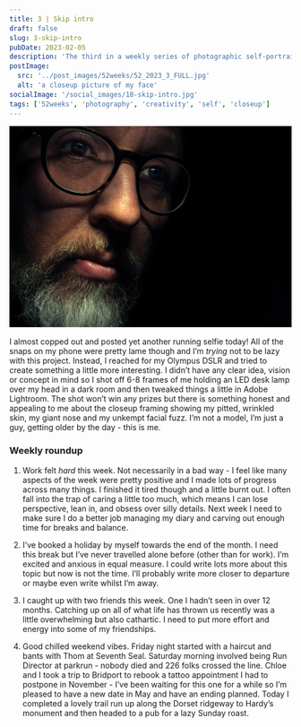 ```yaml
---
title: 3 | Skip intro
draft: false
slug: 3-skip-intro
pubDate: 2023-02-05
description: 'The third in a weekly series of photographic self-portraits of Stuart Mackenzie.'
postImage:
  src: '../post_images/52weeks/52_2023_3_FULL.jpg'
  alt: 'a closeup picture of my face'
socialImage: '/social_images/18-skip-intro.jpg'
tags: ['52weeks', 'photography', 'creativity', 'self', 'closeup']
---
```


![My grumpy, pitted, wrinkled face illunminated in a dark frame by a desk lamp](../post_images/52weeks/52_2023_3_FULL.jpg)

I almost copped out and posted yet another running selfie today! All of the snaps on my phone were pretty lame though and I’m _trying_ not to be lazy with this project. Instead, I reached for my Olympus DSLR and tried to create something a little more interesting. I didn’t have any clear idea, vision or concept in mind so I shot off 6-8 frames of me holding an LED desk lamp over my head in a dark room and then tweaked things a little in Adobe Lightroom. The shot won’t win any prizes but there is something honest and appealing to me about the closeup framing showing my pitted, wrinkled skin, my giant nose and my unkempt facial fuzz. I’m not a model, I’m just a guy, getting older by the day - this is me.

### Weekly roundup

1. Work felt _hard_ this week. Not necessarily in a bad way - I feel like many aspects of the week were pretty positive and I made lots of progress across many things. I finished it tired though and a little burnt out. I often fall into the trap of caring a little too much, which means I can lose perspective, lean in, and obsess over silly details. Next week I need to make sure I do a better job managing my diary and carving out enough time for breaks and balance.

2. I’ve booked a holiday by myself towards the end of the month. I need this break but I’ve never travelled alone before (other than for work). I’m excited and anxious in equal measure. I could write lots more about this topic but now is not the time. I’ll probably write more closer to departure or maybe even write whilst I’m away.

3. I caught up with two friends this week. One I hadn’t seen in over 12 months. Catching up on all of what life has thrown us recently was a little overwhelming but also cathartic. I need to put more effort and energy into some of my friendships.

4. Good chilled weekend vibes. Friday night started with a haircut and bants with Thom at Seventh Seal. Saturday morning involved being Run Director at parkrun - nobody died and 226 folks crossed the line. Chloe and I took a trip to Bridport to rebook a tattoo appointment I had to postpone in November - I’ve been waiting for this one for a while so I’m pleased to have a new date in May and have an ending planned. Today I completed a lovely trail run up along the Dorset ridgeway to Hardy’s monument and then headed to a pub for a lazy Sunday roast.
